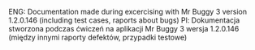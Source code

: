 ENG: Documentation made during excercising with Mr Buggy 3 version 1.2.0.146 (including test cases, raports about bugs)
Pl: Dokumentacja stworzona podczas ćwiczeń na aplikacji Mr Buggy 3 wersja 1.2.0.146 (między innymi raporty defektów, przypadki testowe)
